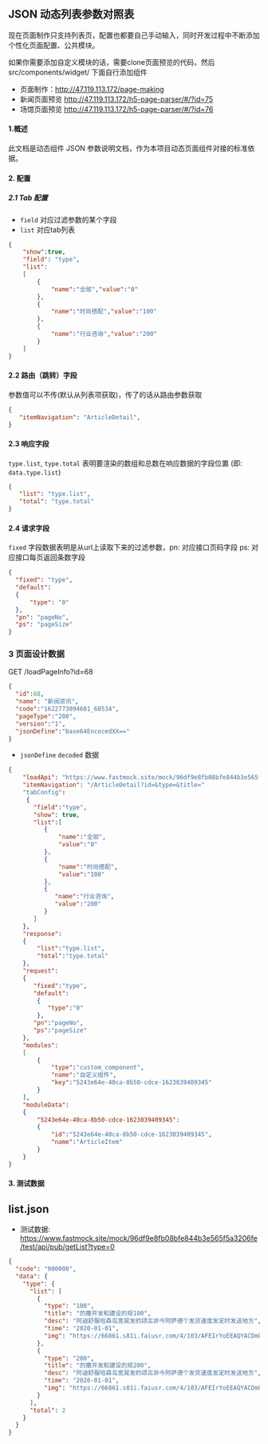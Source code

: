 ## JSON 动态列表参数对照表
现在页面制作只支持列表页，配置也都要自己手动输入，同时开发过程中不断添加个性化页面配置、公共模块。
>
如果你需要添加自定义模块的话，需要clone页面预览的代码，然后src/components/widget/ 下面自行添加组件
>
- 页面制作：http://47.119.113.172/page-making
- 新闻页面预览 http://47.119.113.172/h5-page-parser/#/?id=75
- 场馆页面预览 http://47.119.113.172/h5-page-parser/#/?id=76

#### 1.概述

此文档是动态组件 JSON 参数说明文档，作为本项目动态页面组件对接的标准依据。

#### 2. 配置

##### 2.1 Tab 配置
- `field` 对应过滤参数的某个字段
- `list` 对应tab列表
>
```json
{
    "show":true,
    "field": "type",
    "list":
    [
        {
            "name":"全部","value":"0"
        },
        {
            "name":"时尚搭配","value":"100"
        },
        {
            "name":"行业咨询","value":"200"
        }
    ]
}
```

#### 2.2 路由（跳转）字段
参数值可以不传(默认从列表项获取)，传了的话从路由参数获取

```json
{
   "itemNavigation": "ArticleDetail",
}
```

#### 2.3 响应字段
`type.list`, `type.total` 表明要渲染的数组和总数在响应数据的字段位置 (即: `data.type.list`)
```json
{
   "list": "type.list",
   "total": "type.total"
}
```

#### 2.4 请求字段
`fixed` 字段数据表明是从url上读取下来的过滤参数，pn: 对应接口页码字段 ps: 对应接口每页返回条数字段
```json
{
  "fixed": "type",
  "default": 
  {
      "type": "0"
  },
  "pn": "pageNo",
  "ps": "pageSize"
}
```

### 3 页面设计数据
GET /loadPageInfo?id=68
```json
{
  "id":68,
  "name": "新闻资讯",
  "code":"1622773094601_68534",
  "pageType":"200",
  "version":"1", 
  "jsonDefine":"base64EncocedXX=="
}
```

- `jsonDefine` `decoded` 数据

```json
{
    "loadApi": "https://www.fastmock.site/mock/96df9e8fb08bfe844b3e565f5a3206fe/test/api/pub/getList",
    "itemNavigation": "/ArticleDetail?id=&type=&title="
    "tabConfig":
     {
       "field":"type",
       "show": true,
       "list":[
          {
              "name":"全部",
              "value":"0"
          },
          {
              "name":"时尚搭配",
              "value":"100"
          },
          {
             "name":"行业咨询",
             "value":"200"
          }
       ]
    },
    "response":
    {
        "list":"type.list",
        "total":"type.total"
    },
    "request":
    {
       "fixed":"type",
       "default":
        {
           "type":"0"
        },
       "pn":"pageNo",
       "ps":"pageSize"
    },
    "modules":
    [
        {
            "type":"custom_component",
            "name":"自定义组件",
            "key":"5243e64e-40ca-8b50-cdce-1623039409345"
        }
    ],
    "moduleData":
    {
        "5243e64e-40ca-8b50-cdce-1623039409345":
        {
            "id":"5243e64e-40ca-8b50-cdce-1623039409345",
            "name":"ArticleItem"
        }
    }
}
```

#### 3. 测试数据

## list.json
- 测试数据: https://www.fastmock.site/mock/96df9e8fb08bfe844b3e565f5a3206fe/test/api/pub/getList?type=0
```json
{
  "code": "000000",
  "data": {
    "type": {
      "list": [
        {
          "type": "100",
          "title": "的撒开发和建设的规100",
          "desc": "阿迪舒服哈森岛宽晃发的颂古非今阿萨德个发货速度发定时发送地方",
          "time": "2020-01-01",
          "img": "https://66861.s81i.faiusr.com/4/103/AFEIrYoEEAQYACDm84HWBSiN0KWQAjCKAjjHAUBn.png"
        },
        {
          "type": "200",
          "title": "的撒开发和建设的规200",
          "desc": "阿迪舒服哈森岛宽晃发的颂古非今阿萨德个发货速度发定时发送地方",
          "time": "2020-01-01",
          "img": "https://66861.s81i.faiusr.com/4/103/AFEIrYoEEAQYACDm84HWBSiN0KWQAjCKAjjHAUBn.png"
        }
      ],
      "total": 2
    }
  }
}
```

